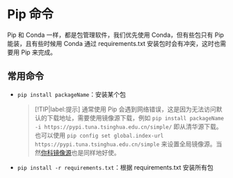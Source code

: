 # Pip 命令

Pip 和 Conda 一样，都是包管理软件，我们优先使用 Conda，但有些包只有 Pip 能装，且有些时候用 Conda 通过 requirements.txt 安装包时会有冲突，这时也需要用 Pip 来完成。

## 常用命令

- `pip install packageName`：安装某个包

    > [!TIP|label:提示]
    > 通常使用 Pip 会遇到网络错误，这是因为无法访问默认的下载地址，需要使用镜像源下载，例如 `pip install packageName -i https://pypi.tuna.tsinghua.edu.cn/simple/` 即从清华源下载。也可以使用 `pip config set global.index-url https://pypi.tuna.tsinghua.edu.cn/simple` 来设置全局镜像源。当然[你科镜像源](https://mirrors.sustech.edu.cn/help/pypi.html#introduction)也是同样地好使。

- `pip install -r requirements.txt`：根据 requirements.txt 安装所有包